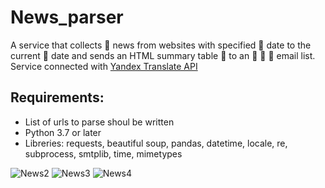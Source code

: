 # News_parser
A service that collects :mag_right: news from websites with specified :calendar: date to the current :calendar: date and sends an HTML summary table :bookmark_tabs: to an  :e-mail: :e-mail: :e-mail:  email list. 
Service connected with [Yandex Translate API](https://cloud.yandex.ru/docs/translate/operations/translate) 

## Requirements:
* List of urls to parse shoul be written
* Python 3.7 or later
* Libreries:  requests, beautiful soup, pandas, datetime, locale, re, subprocess, smtplib, time, mimetypes

![News2](https://user-images.githubusercontent.com/74819831/162587469-e04f952a-22a8-4491-a27b-38a5d940ce49.jpg)
![News3](https://user-images.githubusercontent.com/74819831/162587475-b4ef171f-b1e9-421f-b84e-4043713db67c.jpg)
![News4](https://user-images.githubusercontent.com/74819831/162587473-d82fce22-4fad-4d54-bd9c-30d7ad8ab8a4.jpg)

